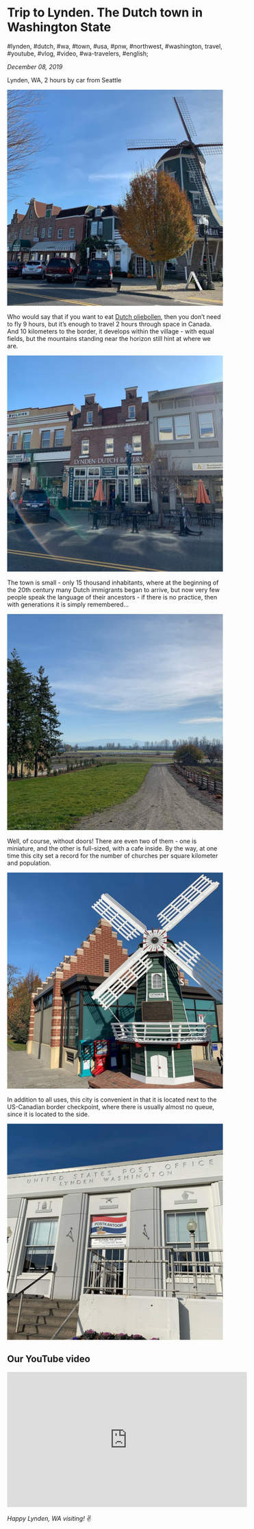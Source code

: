 # Trip to Lynden. The Dutch town in Washington State

#lynden, #dutch, #wa, #town, #usa, #pnw, #northwest, #washington, travel, #youtube, #vlog, #video, #wa-travelers, #english;

_December 08, 2019_

Lynden, WA, 2 hours by car from Seattle

![The city of Lynden, WA](/images/trip-to-lynden-the-dutch-town-in-washington-state/1.jpg "The city of Lynden, WA")

Who would say that if you want to eat [Dutch oliebollen](https://www.google.com/search?q=Dutch+olieballen), then you don’t need to fly 9 hours, but it’s enough to travel 2 hours through space in Canada. And 10 kilometers to the border, it develops within the village - with equal fields, but the mountains standing near the horizon still hint at where we are.

![The city of Lynden 2, WA](/images/trip-to-lynden-the-dutch-town-in-washington-state/2.jpg "The city of Lynden 2, WA")

The town is small - only 15 thousand inhabitants, where at the beginning of the 20th century many Dutch immigrants began to arrive, but now very few people speak the language of their ancestors - if there is no practice, then with generations it is simply remembered...

![The city of Lynden 3, WA](/images/trip-to-lynden-the-dutch-town-in-washington-state/3.jpg "The city of Lynden 3, WA")

Well, of course, without doors! There are even two of them - one is miniature, and the other is full-sized, with a cafe inside. By the way, at one time this city set a record for the number of churches per square kilometer and population.

![The city of Lynden 4, WA](/images/trip-to-lynden-the-dutch-town-in-washington-state/4.jpg "The city of Lynden 4, WA")

In addition to all uses, this city is convenient in that it is located next to the US-Canadian border checkpoint, where there is usually almost no queue, since it is located to the side.

![The city of Lynden 5, WA](/images/trip-to-lynden-the-dutch-town-in-washington-state/5.jpg "The city of Lynden 5, WA")

## Our YouTube video

<iframe width="560" height="315" src="https://www.youtube.com/embed/1-PyXGPupWY" title="YouTube video player" frameborder="0" allow="accelerometer; autoplay; clipboard-write; encrypted-media; gyroscope; picture-in-picture" allowfullscreen></iframe>

_Happy Lynden, WA visiting!_ :v:
